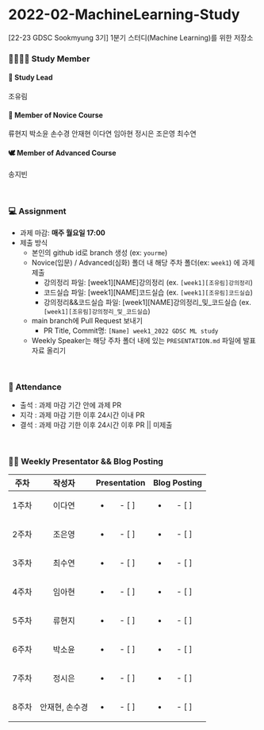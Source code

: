 # 2022-02-MachineLearning-Study
[22-23 GDSC Sookmyung 3기] 1분기 스터디(Machine Learning)를 위한 저장소
<br/>   
### 👩‍👩‍👧‍👧 Study Member
#### 🐳 Study Lead
조유림

#### 🐣 Member of Novice Course
류현지 박소윤 손수경 안재현 이다연 임아현 정시은 조은영 최수연   

#### 🕊️ Member of Advanced Course
송지빈   

<br/>   

### 💻 Assignment
- 과제 마감: **매주 월요일 17:00**
- 제출 방식
  - 본인의 github id로 branch 생성 (ex: ```yourme```)
  - Novice(입문) / Advanced(심화) 폴더 내 해당 주차 폴더(ex: ```week1```) 에 과제 제출
    - 강의정리 파일: [week1][NAME]강의정리 (ex. ```[week1][조유림]강의정리```)
    - 코드실습 파일: [week1][NAME]코드실습 (ex. ```[week1][조유림]코드실습```)
    - 강의정리&&코드실습 파일: [week1][NAME]강의정리_및_코드실습 (ex. ```[week1][조유림]강의정리_및_코드실습```)
  - main branch에 Pull Request  보내기
    - PR Title, Commit명:  ```[Name] week1_2022 GDSC ML study```
  - Weekly Speaker는 해당 주차 폴더 내에 있는 ```PRESENTATION.md``` 파일에 발표자료 올리기

<br/>   

### 🔔 Attendance
- 출석 : 과제 마감 기간 안에 과제 PR
- 지각 : 과제 마감 기한 이후 24시간 이내 PR
- 결석 : 과제 마감 기한 이후 24시간 이후 PR || 미제출

<br/>  

### 👩‍🏫 Weekly Presentator && Blog Posting

| 주차 | 작성자 | Presentation | Blog Posting |
|:----------:|:----------:|:----------:|:----------:|
| 1주차 | 이다연 | <ul><li>- [ ] </li></ul> | <ul><li>- [ ] </li></ul> |
| 2주차 | 조은영 | <ul><li>- [ ] </li></ul> | <ul><li>- [ ] </li></ul> |
| 3주차 | 최수연 | <ul><li>- [ ] </li></ul> | <ul><li>- [ ] </li></ul> |
| 4주차 | 임아현 | <ul><li>- [ ] </li></ul> | <ul><li>- [ ] </li></ul> |
| 5주차 | 류현지 | <ul><li>- [ ] </li></ul> | <ul><li>- [ ] </li></ul> |
| 6주차 | 박소윤 | <ul><li>- [ ] </li></ul> | <ul><li>- [ ] </li></ul> |
| 7주차 | 정시은 | <ul><li>- [ ] </li></ul> | <ul><li>- [ ] </li></ul> |
| 8주차 | 안재현, 손수경 | <ul><li>- [ ] </li></ul> | <ul><li>- [ ] </li></ul> |
